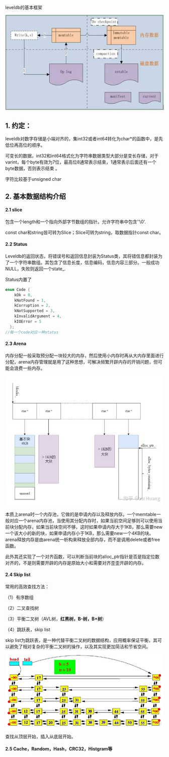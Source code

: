 leveldb的基本框架

![img](leveldb基础知识.assets/leveldb1.png)

## 1.  **约定**：

leveldb对数字存储是小端对齐的，集int32或者int64转化为char*的函数中，是先低位再高位的顺序。

可变长的数据，int32和int64格式化为字符串数据类型大部分是变长存储，对于varint，每个byte有效为7位，最高位8通常表示结束，1通常表示后面还有一个byte数据，否则表示结束 。

字符比较基于unsigned char

## 2.  基本数据结构介绍

#### 2.1 slice

包含一个length和一个指向外部字节数组的指针。允许字符串中包含’‘\0’.

const char和string皆可转为Slice；Slice可转为string，取数据指针const char。

#### 2.2 Status

Leveldb的返回状态，将错误号和返回信息封装为Status类，其将错信息都封装为了一个字符串数组。其包含了信息长度，信息编码，信息内容三部分。一般成功NULL，失败则返回一个state_.

Status内置了

```c++
enum Code {
    kOk = 0,
    kNotFound = 1,
    kCorruption = 2,
    kNotSupported = 3,
    kInvalidArgument = 4,
    kIOError = 5
  };
//每一个code对应一种status
```

#### 2.3 Arena

内存分配一般采取预分配一块较大的内存，然后使用小内存时再从大内存里面进行分配，arena内存管理就是用了这种思想，可解决频繁开辟内存的开销问题，但可能会浪费一些内存。

![img](leveldb基础知识.assets/v2-f6a9c06996366947b3b3f839a500dffc_720w.jpg)

本质上arena时一个内存池，它做的是申请内存以及释放内存。一个memtable一般对应一个arena内存池，当使用其分配内存时，如果当前空间足够则可以使用当前块分配内存，如果当前块空间不够，这时如果申请内存大于1KB，那么需要new一个该大小的新的块，如果申请内存小于1KB，那么需要new一个4KB的块。arena释放内存是由arena统一析构来释放全部内存，而不是调用delete或者free函数。

此外其还实现了一个对齐函数，可以判断当前块的alloc_ptr指针是否是指定位数对齐的，不是则需要开辟的内存是原始大小和需要对齐歪歪开辟的内存。

#### 2.4 Skip list

常用的高效查找方法：

（1）有序数组

（2）二叉查找树

（3）平衡二叉树（AVL树，**红黑树，B-树，B+树**）

（4）跳跃表，skip list

skip list为跳跃表，是一种代替平衡二叉树的数据结构，应用概率保证平衡，其可以避免了相对复杂的平衡二叉树的操作，以及其实现更加简洁和节省空间。

![这里写图片描述](leveldb基础知识.assets/SouthEast.jpeg)

查找从顶层开始，插入从底层开始。

#### 2.5 Cache，Random，Hash，CRC32，Histgram等


